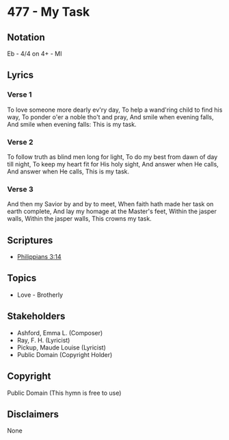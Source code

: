 # 477 - My Task

## Notation

Eb - 4/4 on 4+ - MI

## Lyrics

### Verse 1

To love someone more dearly ev'ry day, To help a wand'ring child to find his way, To ponder o'er a noble tho't and pray, And smile when evening falls, And smile when evening falls: This is my task.

### Verse 2

To follow truth as blind men long for light, To do my best from dawn of day till night, To keep my heart fit for His holy sight, And answer when He calls, And answer when He calls, This is my task.

### Verse 3

 And then my Savior by and by to meet, When faith hath made her task on earth complete, And lay my homage at the Master's feet, Within the jasper walls, Within the jasper walls, This crowns my task.


## Scriptures

- [Philippians 3:14](https://www.biblegateway.com/passage/?search=Philippians%203%3A14)

## Topics

- Love - Brotherly

## Stakeholders

- Ashford, Emma L. (Composer)
- Ray, F. H. (Lyricist)
- Pickup, Maude Louise (Lyricist)
- Public Domain (Copyright Holder)

## Copyright

Public Domain
(This hymn is free to use)

## Disclaimers

None

